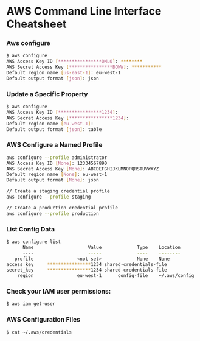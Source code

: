 
# AWS Command Line Interface Cheatsheet

### Aws configure

```sh
$ aws configure
AWS Access Key ID [****************OMLQ]: ********
AWS Secret Access Key [****************BQWW]: ***********
Default region name [us-east-1]: eu-west-1
Default output format [json]: json
```

### Update a Specific Property
```sh
$ aws configure
AWS Access Key ID [****************1234]: 
AWS Secret Access Key [****************1234]: 
Default region name [eu-west-1]: 
Default output format [json]: table
```

### AWS Configure a Named Profile
```sh
aws configure --profile administrator
AWS Access Key ID [None]: 12334567890
AWS Secret Access Key [None]: ABCDEFGHIJKLMNOPQRSTUVWXYZ
Default region name [None]: eu-west-1
Default output format [None]: json

// Create a staging credential profile
aws configure --profile staging

// Create a production credential profile
aws configure --profile production
```

### List Config Data
```sh
$ aws configure list
      Name                    Value             Type    Location
      ----                    -----             ----    --------
   profile                <not set>             None    None
access_key     ****************1234 shared-credentials-file    
secret_key     ****************1234 shared-credentials-file    
    region                eu-west-1      config-file    ~/.aws/config
```

### Check your IAM user permissions:
```sh
$ aws iam get-user
```

### AWS Configuration Files

```sh
$ cat ~/.aws/credentials
```

